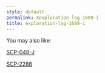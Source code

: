 ```yaml
---
style: default
permalink: Xexploration-log-1689-i
title: exploration-log-1689-i
---
```

You may also like:

[SCP-048-J](http://scp-wiki.net/scp-048-j)

[SCP-2286](http://scp-wiki.net/scp-2286)
